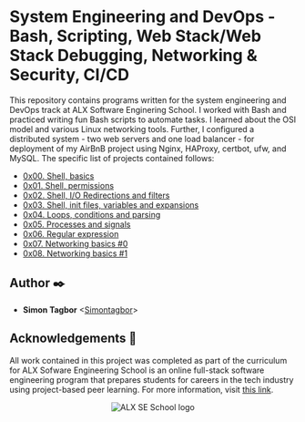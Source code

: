 # System Engineering and DevOps - Bash, Scripting, Web Stack/Web Stack Debugging, Networking & Security, CI/CD

This repository contains programs written for the system engineering and DevOps
track at ALX Software Enginering  School. I worked with Bash and practiced
writing fun Bash scripts to automate tasks. I learned about the OSI model and
various Linux networking tools. Further, I configured a distributed system -
two web servers and one load balancer - for deployment of my AirBnB project
using Nginx, HAProxy, certbot, ufw, and MySQL. The specific list of projects
contained follows:

* [0x00. Shell, basics](./0x00-shell_basics)
* [0x01. Shell, permissions](./0x01-shell_permissions)
* [0x02. Shell, I/O Redirections and filters](./0x02-shell_redirections)
* [0x03. Shell, init files, variables and expansions](./0x03-shell_variables_expansions)
* [0x04. Loops, conditions and parsing](./0x04-loops_conditions_and_parsing)
* [0x05. Processes and signals](./0x05-processes_and_signals)
* [0x06. Regular expression](./0x06-regular_expressions)
* [0x07. Networking basics #0](./0x07-networking_basics)
* [0x08. Networking basics #1](./0x08-networking_basics_2)
## Author :black_nib:

* **Simon Tagbor** <[Simontagbor](https://github.com/Simontagbor)>

## Acknowledgements :pray:
All work contained in this project was completed as part of the curriculum for
ALX Sofware Engineering School is an online full-stack software
engineering program that prepares students for careers in the tech industry
using project-based peer learning. For more information, visit
[this link](https://www.alxafrica.com).
<p align="center">
  <img
    src="https://www.alxafrica.com/wp-content/uploads/2022/01/header-logo.png"
    alt="ALX SE School logo">
</p>
